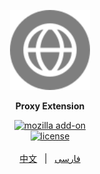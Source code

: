 <div align="center">
	<p>
		<a href="README.md">
			<img src="icons/icon.svg" width="128" alt="Proxy Extension" />
		</a>
	</p>
	<p>
		<b>
			Proxy Extension
		</b>
	</p>
	<a href="https://addons.mozilla.org/en-US/firefox/addon/proxyextension/">
		<img src="https://img.shields.io/amo/v/proxyextension.svg" alt="mozilla add-on" />
	</a>
	<br>
	<a href="LICENSE">
		<img src="https://img.shields.io/github/license/Webb-L/ProxyExtensionFirefox" alt="license" />
	</a>	
	<br>
	<br>
	<a href="docs/README-CN.md">中文</a>&nbsp&nbsp&nbsp|&nbsp&nbsp&nbsp<a href="docs/README-FA.md">فارسی</a>
</div>
